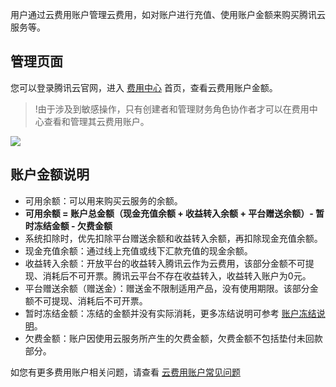 用户通过云费用账户管理云费用，如对账户进行充值、使用账户金额来购买腾讯云服务等。


## 管理页面
您可以登录腾讯云官网，进入 [费用中心](https://console.cloud.tencent.com/account) 首页，查看云费用账户金额。
>!由于涉及到敏感操作，只有创建者和管理财务角色协作者才可以在费用中心查看和管理其云费用账户。

![](https://main.qcloudimg.com/raw/49bd73b8f1eed6e43449d9de5e937f1a.png)


## 账户金额说明

- 可用余额：可以用来购买云服务的余额。
 -  **可用余额 = 账户总金额（现金充值余额 + 收益转入余额 + 平台赠送余额）- 暂时冻结金额 - 欠费金额**
 - 系统扣除时，优先扣除平台赠送余额和收益转入余额，再扣除现金充值余额。
- 现金充值余额：通过线上充值或线下汇款充值的现金余额。
- 收益转入余额：开放平台的收益转入腾讯云作为云费用，该部分金额不可提现、消耗后不可开票。腾讯云平台不存在收益转入，收益转入账户为0元。
- 平台赠送余额（赠送金）：赠送金不限制适用产品，没有使用期限。该部分金额不可提现、消耗后不可开票。
- 暂时冻结金额：冻结的金额并没有实际消耗，更多冻结说明可参考 [账户冻结说明](https://cloud.tencent.com/document/product/555/12039)。
- 欠费金额：账户因使用云服务所产生的欠费金额，欠费金额不包括垫付未回款部分。


如您有更多费用账户相关问题，请查看 [云费用账户常见问题](https://cloud.tencent.com/document/product/555/7442)
